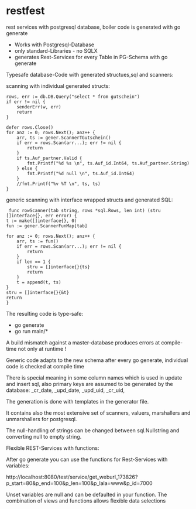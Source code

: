 # restfest
rest services with postgresql database, boiler code is generated with go generate

- Works with Postgresql-Database
- only standard-Libraries - no SQLX
- generates Rest-Services for every Table in PG-Schema with go generate

Typesafe database-Code with generated structues,sql and scanners:

scanning with individual generated structs:

<!--  -->
	rows, err := db.DB.Query("select * from gutschein")
	if err != nil {
		senderErr(w, err)
		return
	}

	defer rows.Close()
	for anz := 0; rows.Next(); anz++ {
		arr, ts := gener.ScannerTGutschein()
		if err = rows.Scan(arr...); err != nil {
			return
		}
		if ts.Auf_partner.Valid {
			fmt.Printf("%d %s \n", ts.Auf_id.Int64, ts.Auf_partner.String)
		} else {
			fmt.Printf("%d null \n", ts.Auf_id.Int64)
		}
		//fmt.Printf("%v %T \n", ts, ts)
	}
<!--  -->

generic scanning with interface wrapped structs and generated SQL:

<!--  -->
     func rowScanner(tab string, rows *sql.Rows, len int) (stru []interface{}, err error) {
	t := make([]interface{}, 0)
	fun := gener.ScannerFunMap[tab]

	for anz := 0; rows.Next(); anz++ {
		arr, ts := fun()
		if err = rows.Scan(arr...); err != nil {
			return
		}
		if len == 1 {
			stru = []interface{}{ts}
			return
		}
		t = append(t, ts)
	}
	stru = []interface{}{&t}
	return
    }
<!--  -->


The resulting code is type-safe:
- go generate
- go run main/*

A build mismatch against a master-database produces errors at compile-time not only at runtime !

Generic code adapts to the new schema after every go generate, individual code is checked at compile time

There is special meaning in some column names which is used in update and insert sql, also primary keys are assumed
to be generated by the database:
_cr_date,
_upd_date,
_upd_uid,
_cr_uid,

The generation is done with templates in the generator file.

It contains also the most extensive set of scanners, valuers, marshallers and unmarshallers for postgresql.

The null-handling of strings can be changed between sql.Nullstring and converting null to empty string.


Flexible REST-Services with functions:

After go generate you can use the functions for Rest-Services with variables:

http://localhost:8080/test/service/get_weburl_173826?p_start=80&p_end=100&p_len=100&p_lala=www&p_id=7000

Unset variables are null and can be defaulted in your function.
The combination of views and functions allows flexible data selections
